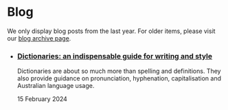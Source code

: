 Blog
====

We only display blog posts from the last year. For older items, please visit our [blog archive page](/blog/archive).

*   ### [Dictionaries: an indispensable guide for writing and style](/blog/dictionaries-indispensable-guide-writing-and-style)
    
    Dictionaries are about so much more than spelling and definitions. They also provide guidance on pronunciation, hyphenation, capitalisation and Australian language usage.
    
    15 February 2024